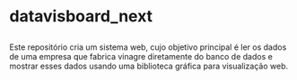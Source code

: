 # datavisboard_next

##
  Este repositório cria um sistema web, cujo objetivo principal é ler os dados de uma empresa que fabrica vinagre diretamente do banco de dados e mostrar esses dados usando uma biblioteca gráfica para visualização web.
